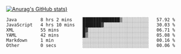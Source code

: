 [![Anurag's GitHub stats](https://github-readme-stats.vercel.app/api?username=Old-Camel&show_icons=true&theme=dark))](https://github.com/anuraghazra/github-readme-stats)
<!--START_SECTION:waka-->

```text
Java         8 hrs 2 mins    ██████████████▒░░░░░░░░░░   57.92 %
JavaScript   4 hrs 10 mins   ███████▓░░░░░░░░░░░░░░░░░   30.03 %
XML          55 mins         █▓░░░░░░░░░░░░░░░░░░░░░░░   06.71 %
YAML         42 mins         █▒░░░░░░░░░░░░░░░░░░░░░░░   05.08 %
Markdown     1 min           ░░░░░░░░░░░░░░░░░░░░░░░░░   00.16 %
Other        0 secs          ░░░░░░░░░░░░░░░░░░░░░░░░░   00.06 %
```

<!--END_SECTION:waka-->

